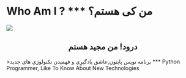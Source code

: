   #  Who Am I ?    ***    من کی هستم؟   
<img align="center" src= "https://github.com/soorena62/Soorena62/assets/118964506/578944de-ed73-4996-9f91-63a03883650c">
<h2 align="center">درود! من مجید هستم</h2>
<p>>برنامه نویس پایتون,عاشق یادگیرِی و فهمیدن تکنولوژی های جدید  ***  Python Programmer, Like To Know About New Technologies</p>

